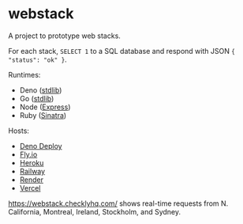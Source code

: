 # webstack

A project to prototype web stacks.

For each stack,
`SELECT 1` to a SQL database
and respond with JSON `{ "status": "ok" }`.

Runtimes:

* Deno ([stdlib](https://deno.land/std))
* Go ([stdlib](https://pkg.go.dev/std))
* Node ([Express](https://expressjs.com/))
* Ruby ([Sinatra](http://sinatrarb.com/))

Hosts:

* [Deno Deploy](https://deno.com/deploy)
* [Fly.io](https://fly.io)
* [Heroku](https://heroku.com)
* [Railway](https://railway.app)
* [Render](https://render.com)
* [Vercel](https://vercel.com)

<https://webstack.checklyhq.com/> shows real-time requests from
N. California, Montreal, Ireland, Stockholm, and Sydney.
